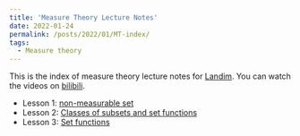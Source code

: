 ```yaml
---
title: 'Measure Theory Lecture Notes'
date: 2022-01-24
permalink: /posts/2022/01/MT-index/
tags:
  - Measure theory
---
```


This is the index of measure theory lecture notes for [Landim](https://www.youtube.com/watch?v=llnNaRzuvd4&list=PLo4jXE-LdDTQq8ZyA8F8reSQHej3F6RFX). You can watch the videos on [bilibili](https://www.bilibili.com/video/BV19q4y1N7m2?from=search&seid=11835744593067119488&spm_id_from=333.337.0.0).

- Lesson 1: [non-measurable set](../MT-lesson1)
- Lesson 2: [Classes of subsets and set functions](../MT-lesson2)
- Lesson 3: [Set functions](../MT-lesson3)